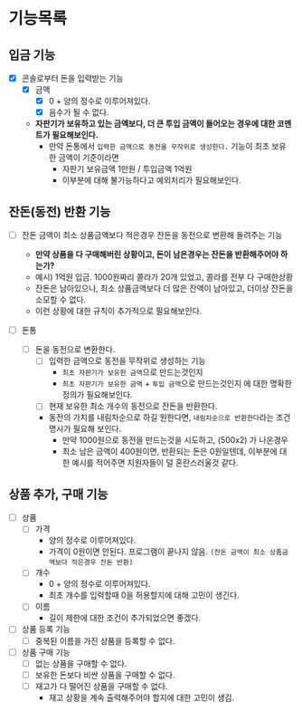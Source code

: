 # 기능목록 

## 입금 기능
- [x] 콘솔로부터 돈을 입력받는 기능
  - [x] 금액
    - [x] 0 + 양의 정수로 이루어져있다.
    - [x] 음수가 될 수 없다.
  - **자판기가 보유하고 있는 금액보다, 더 큰 투입 금액이 들어오는 경우에 대한 코멘트가 필요해보인다.**
    - 만약 돈통에서 `입력한 금액으로 동전을 무작위로 생성한다.` 기능이 최초 보유한 금액이 기준이라면
      - 자판기 보유금액 1만원 / 투입금액 1억원
      - 이부분에 대해 불가능하다고 예외처리가 필요해보인다.

## 잔돈(동전) 반환 기능
- [ ] 잔돈 금액이 최소 상품금액보다 적은경우 잔돈을 동전으로 변환해 돌려주는 기능
  - **만약 상품을 다 구매해버린 상황이고, 돈이 남은경우는 잔돈을 반환해주어야 하는가?**
  - 예시) 1억원 입금. 1000원짜리 콜라가 20개 있었고, 콜라를 전부 다 구매한상황
  - 잔돈은 남아있으나, 최소 상품금액보다 더 많은 잔액이 남아있고, 더이상 잔돈을 소모할 수 없다. 
  - 이런 상황에 대한 규칙이 추가적으로 필요해보인다.

- [ ] 돈통
  - [ ] 돈을 동전으로 변환한다.
    - [ ] 입력한 금액으로 동전을 무작위로 생성하는 기능
      - `최초 자판기가 보유한 금액`으로 만드는것인지
      - `최초 자판기가 보유한 금액` + `투입 금액`으로 만드는것인지 에 대한 명확한 정의가 필요해보인다.
    - [ ] 현재 보유한 최소 개수의 동전으로 잔돈을 반환한다.
    - 동전의 가치를 내림차순으로 하길 원한다면, `내림차순으로 반환한다`라는 조건 명시가  필요해 보인다.
      - 만약 1000원으로 동전을 만드는것을 시도하고, (500x2) 가 나온경우
      - 최소 남은 금액이 400원이면, 반환되는 돈은 0원일텐데, 이부분에 대한 예시를 적어주면 지원자들이 덜 혼란스러울것 같다.

## 상품 추가, 구매 기능
- [ ] 상품
    - [ ] 가격
      - 양의 정수로 이루어져있다.
      - 가격이 0원이면 안된다. 프로그램이 끝나지 않음. `(잔돈 금액이 최소 상품금액보다 적은경우 잔돈 반환)`
    - [ ] 개수
        - 0 + 양의 정수로 이루어져있다.
        - 최초 개수를 입력할때 0을 허용할지에 대해 고민이 생긴다.
    - [ ] 이름
      - 길이 제한에 대한 조건이 추가되었으면 좋겠다.

- [ ] 상품 등록 기능
  - [ ] 중복된 이름을 가진 상품을 등록할 수 없다.

- [ ] 상품 구매 기능
  - [ ] 없는 상품을 구매할 수 없다.
  - [ ] 보유한 돈보다 비싼 상품을 구매할 수 없다.
  - [ ] 재고가 다 떨어진 상품을 구매할 수 없다.
    - 재고 상황을 계속 출력해주어야 할지에 대한 고민이 생김.
